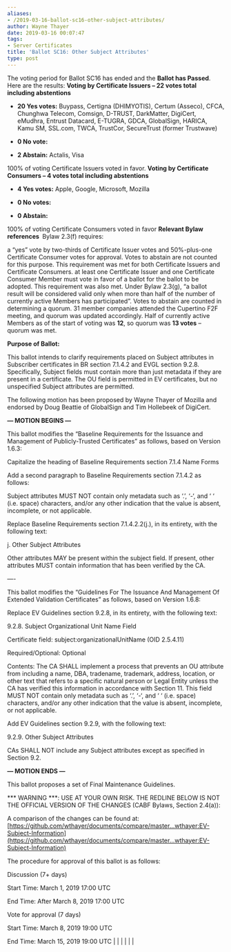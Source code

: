 ```yaml
---
aliases:
- /2019-03-16-ballot-sc16-other-subject-attributes/
author: Wayne Thayer
date: 2019-03-16 00:07:47
tags:
- Server Certificates
title: 'Ballot SC16: Other Subject Attributes'
type: post
---
```


The voting period for Ballot SC16 has ended and the **Ballot has Passed**. Here are the results:
**Voting by Certificate Issuers – 22 votes total including abstentions**

- **20 Yes votes:** Buypass, Certigna (DHIMYOTIS), Certum (Asseco), CFCA, Chunghwa Telecom, Comsign, D-TRUST, DarkMatter, DigiCert, eMudhra, Entrust Datacard, E-TUGRA, GDCA, GlobalSign, HARICA, Kamu SM, SSL.com, TWCA, TrustCor, SecureTrust (former Trustwave)

- **0 No vote:**

- **2 Abstain:** Actalis, Visa

100% of voting Certificate Issuers voted in favor.
**Voting by Certificate Consumers – 4 votes total including abstentions**

- **4 Yes votes:** Apple, Google, Microsoft, Mozilla

- **0 No votes:**

- **0 Abstain:**

100% of voting Certificate Consumers voted in favor
**Relevant Bylaw references **
Bylaw 2.3(f) requires:

a “yes” vote by two-thirds of Certificate Issuer votes and 50%-plus-one Certificate Consumer votes for approval. Votes to abstain are not counted for this purpose. This requirement was met for both Certificate Issuers and Certificate Consumers.
at least one Certificate Issuer and one Certificate Consumer Member must vote in favor of a ballot for the ballot to be adopted. This requirement was also met.
Under Bylaw 2.3(g), “a ballot result will be considered valid only when more than half of the number of currently active Members has participated”. Votes to abstain are counted in determining a quorum.
31 member companies attended the Cupertino F2F meeting, and quorum was updated accordingly. Half of currently active Members as of the start of voting was **12**, so quorum was **13 votes** – quorum was met.

**Purpose of Ballot:**

This ballot intends to clarify requirements placed on Subject attributes in Subscriber certificates in BR section 7.1.4.2 and EVGL section 9.2.8. Specifically, Subject fields must contain more than just metadata if they are present in a certificate. The OU field is permitted in EV certificates, but no unspecified Subject attributes are permitted.

The following motion has been proposed by Wayne Thayer of Mozilla and endorsed by Doug Beattie of GlobalSign and Tim Hollebeek of DigiCert.

**— MOTION BEGINS —**

This ballot modifies the “Baseline Requirements for the Issuance and Management of Publicly-Trusted Certificates” as follows, based on Version 1.6.3:

Capitalize the heading of Baseline Requirements section 7.1.4 Name Forms

Add a second paragraph to Baseline Requirements section 7.1.4.2 as follows:

Subject attributes MUST NOT contain only metadata such as ‘.’, ‘-‘, and ‘ ‘ (i.e. space) characters, and/or any other indication that the value is absent, incomplete, or not applicable.

Replace Baseline Requirements section 7.1.4.2.2(j.), in its entirety, with the following text:

j. Other Subject Attributes

Other attributes MAY be present within the subject field. If present, other attributes MUST contain information that has been verified by the CA.

—-

This ballot modifies the “Guidelines For The Issuance And Management Of Extended Validation Certificates” as follows, based on Version 1.6.8:

Replace EV Guidelines section 9.2.8, in its entirety, with the following text:

9.2.8. Subject Organizational Unit Name Field

Certificate field: subject:organizationalUnitName (OID 2.5.4.11)

Required/Optional: Optional

Contents: The CA SHALL implement a process that prevents an OU attribute from including a name, DBA, tradename, trademark, address, location, or other text that refers to a specific natural person or Legal Entity unless the CA has verified this information in accordance with Section 11. This field MUST NOT contain only metadata such as ‘.’, ‘-‘, and ‘ ‘ (i.e. space) characters, and/or any other indication that the value is absent, incomplete, or not applicable.

Add EV Guidelines section 9.2.9, with the following text:

9.2.9. Other Subject Attributes

CAs SHALL NOT include any Subject attributes except as specified in Section 9.2.

**— MOTION ENDS —**

This ballot proposes a set of Final Maintenance Guidelines.

\*\** WARNING ***: USE AT YOUR OWN RISK. THE REDLINE BELOW IS NOT THE OFFICIAL VERSION OF THE CHANGES (CABF Bylaws, Section 2.4(a)):

A comparison of the changes can be found at: [https://github.com/wthayer/documents/compare/master…wthayer:EV-Subject-Information](https://github.com/wthayer/documents/compare/master...wthayer:EV-Subject-Information)

The procedure for approval of this ballot is as follows:

Discussion (7+ days)

Start Time: March 1, 2019 17:00 UTC

End Time: After March 8, 2019 17:00 UTC

Vote for approval (7 days)

Start Time: March 8, 2019 19:00 UTC

End Time: March 15, 2019 19:00 UTC
 |
| |
 |
| |